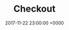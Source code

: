 ---
title: "Checkout"
description: "Checkout"
slug: "checkout"
layout: blocks
date: 2017-11-22 23:00:00 +0000
page_sections:
- template: checkout
  block: checkout
  headline: Checkout
  whatsapp: 6285229009056
  email: hijacket.cs@gmail.com
  rekening:
  - bank: BRI
    name: Akhlis Mujtahid
    nomor: 123456789
  - bank: Mandiri
    name: Akhlis Mujtahid
    nomor: 123456789
  - bank: BNI
    name: Akhlis Mujtahid
    nomor: 123456789
---